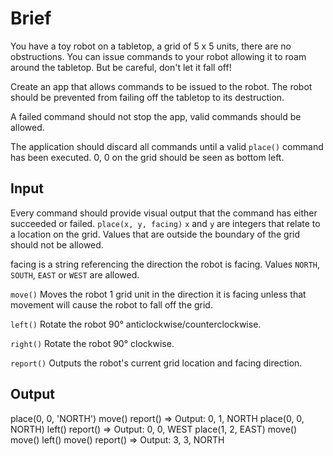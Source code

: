 # Brief

You have a toy robot on a tabletop, a grid of 5 x 5 units, there are no obstructions. You can issue
commands to your robot allowing it to roam around the tabletop. But be careful, don't let it fall off!

Create an app that allows commands to be issued to the robot. The robot should be prevented from
failing off the tabletop to its destruction.

A failed command should not stop the app, valid commands should be allowed.

The application should discard all commands until a valid `place()` command has been executed.
0, 0 on the grid should be seen as bottom left.

## Input
Every command should provide visual output that the command has either succeeded or failed.
`place(x, y, facing)`
`x` and `y` are integers that relate to a location on the grid. Values that are outside the boundary of the grid should not be allowed.

facing is a string referencing the direction the robot is facing. Values `NORTH`, `SOUTH`, `EAST` or
`WEST` are allowed.

`move()`
Moves the robot 1 grid unit in the direction it is facing unless that movement will cause the robot to fall off the grid.

`left()`
Rotate the robot 90° anticlockwise/counterclockwise.

`right()`
Rotate the robot 90° clockwise.

`report()`
Outputs the robot's current grid location and facing direction.

## Output
place(0, 0, 'NORTH')
move()
report() => Output: 0, 1, NORTH
place(0, 0, NORTH)
left()
report() => Output: 0, 0, WEST
place(1, 2, EAST)
move()
move()
left()
move()
report() => Output: 3, 3, NORTH